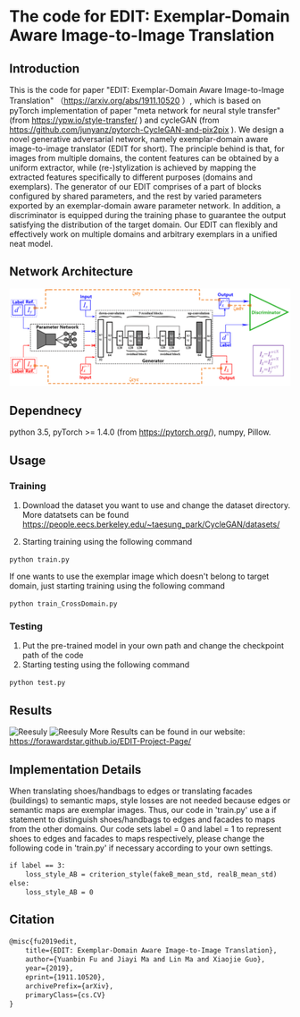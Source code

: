 # The code for EDIT: Exemplar-Domain Aware Image-to-Image Translation

## Introduction
This is the code for paper "EDIT: Exemplar-Domain Aware Image-to-Image Translation" （https://arxiv.org/abs/1911.10520 ）, which is based on pyTorch implementation of paper "meta network for neural style transfer" (from https://ypw.io/style-transfer/ ) and cycleGAN (from https://github.com/junyanz/pytorch-CycleGAN-and-pix2pix ). We design a novel generative adversarial network, namely exemplar-domain aware image-to-image translator (EDIT for short). The principle behind is that, for images from multiple domains, the content features can be obtained by a uniform extractor, while (re-)stylization is achieved by mapping the extracted features specifically to different purposes (domains and exemplars). The generator of our EDIT comprises of a part of blocks configured by shared parameters, and the rest by varied parameters exported by an exemplar-domain aware parameter network. In addition, a discriminator is equipped during the training phase to guarantee the output satisfying the distribution of the target domain. Our EDIT can flexibly and effectively work on multiple domains and arbitrary exemplars in a unified neat model.

## Network Architecture
![Reesuly](img/archf.png)

## Dependnecy
python 3.5, pyTorch >= 1.4.0 (from https://pytorch.org/), numpy, Pillow.
## Usage

### Training
1. Download the dataset you want to use and change the dataset directory. More datatsets can be found https://people.eecs.berkeley.edu/~taesung_park/CycleGAN/datasets/

2. Starting training using the following command

```python train.py```

If one wants to use the exemplar image which doesn't belong to target domain, just starting training using the following command

```python train_CrossDomain.py```
 
### Testing
1. Put the pre-trained model in your own path and change the checkpoint path of the code
2. Starting testing using the following command

```python test.py```

## Results
![Reesuly](img/exp.png)
![Reesuly](img/ourf.png)
More Results can be found in our website: https://forawardstar.github.io/EDIT-Project-Page/

## Implementation Details
When translating shoes/handbags to edges or translating facades (buildings) to semantic maps, style losses are not needed because edges or semantic maps are exemplar images. Thus, our code in 'train.py' use a if statement to distinguish shoes/handbags to edges and facades to maps from the other domains. Our code sets label = 0 and label = 1 to represent shoes to edges and facades to maps respectively, please change the following code in 'train.py'  if necessary according to your own settings.
```
if label == 3:
    loss_style_AB = criterion_style(fakeB_mean_std, realB_mean_std)
else:
    loss_style_AB = 0
```

## Citation
```
@misc{fu2019edit,
    title={EDIT: Exemplar-Domain Aware Image-to-Image Translation},
    author={Yuanbin Fu and Jiayi Ma and Lin Ma and Xiaojie Guo},
    year={2019},
    eprint={1911.10520},
    archivePrefix={arXiv},
    primaryClass={cs.CV}
}
```
